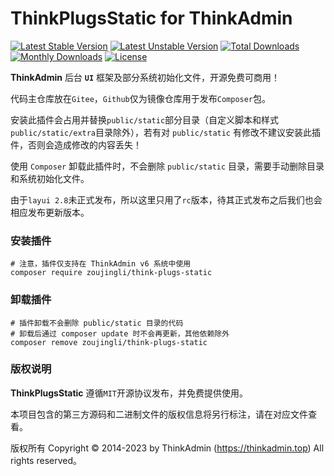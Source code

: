 # ThinkPlugsStatic for ThinkAdmin

[![Latest Stable Version](https://poser.pugx.org/zoujingli/think-plugs-static/v/stable)](https://packagist.org/packages/zoujingli/think-plugs-static)
[![Latest Unstable Version](https://poser.pugx.org/zoujingli/think-plugs-static/v/unstable)](https://packagist.org/packages/zoujingli/think-plugs-static)
[![Total Downloads](https://poser.pugx.org/zoujingli/think-plugs-static/downloads)](https://packagist.org/packages/zoujingli/think-plugs-static)
[![Monthly Downloads](http://img.shields.io/packagist/dm/zoujingli/think-plugs-static.svg)](https://packagist.org/packages/zoujingli/think-plugs-static)
[![License](https://poser.pugx.org/zoujingli/think-plugs-static/license)](https://packagist.org/packages/zoujingli/think-plugs-static)

**ThinkAdmin** 后台 **`UI`** 框架及部分系统初始化文件，开源免费可商用！

代码主仓库放在`Gitee`，`Github`仅为镜像仓库用于发布`Composer`包。

安装此插件会占用并替换`public/static`部分目录（自定义脚本和样式`public/static/extra`目录除外），若有对 `public/static` 有修改不建议安装此插件，否则会造成修改的内容丢失！

使用 `Composer` 卸载此插件时，不会删除 `public/static` 目录，需要手动删除目录和系统初始化文件。

由于`layui 2.8`未正式发布，所以这里只用了`rc`版本，待其正式发布之后我们也会相应发布更新版本。

### 安装插件

```shell
# 注意，插件仅支持在 ThinkAdmin v6 系统中使用
composer require zoujingli/think-plugs-static
```

### 卸载插件

```shell
# 插件卸载不会删除 public/static 目录的代码
# 卸载后通过 composer update 时不会再更新，其他依赖除外
composer remove zoujingli/think-plugs-static
```

### 版权说明

**ThinkPlugsStatic** 遵循`MIT`开源协议发布，并免费提供使用。

本项目包含的第三方源码和二进制文件的版权信息将另行标注，请在对应文件查看。

版权所有 Copyright © 2014-2023 by ThinkAdmin (https://thinkadmin.top) All rights reserved。